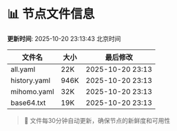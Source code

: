 # 📊 节点文件信息

**更新时间**: 2025-10-20 23:13:43 北京时间

| 文件名 | 大小 | 最后修改 |
|--------|------|----------|
| all.yaml | 22K | 2025-10-20 23:13 |
| history.yaml | 946K | 2025-10-20 23:13 |
| mihomo.yaml | 32K | 2025-10-20 23:13 |
| base64.txt | 19K | 2025-10-20 23:13 |

> 🔄 文件每30分钟自动更新，确保节点的新鲜度和可用性
